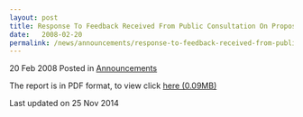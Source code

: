 ```yaml
---
layout: post
title: Response To Feedback Received From Public Consultation On Proposed Debt Repayment Scheme (Apr-Jun07)
date:   2008-02-20
permalink: /news/announcements/response-to-feedback-received-from-public-consultation-on-proposed-debt-repayment-scheme-apr-jun07
---
```


20 Feb 2008 Posted in [Announcements](/news/announcements) 

The report is in PDF format, to view click  [here (0.09MB)](/files/news/announcements/2008/02/linkclickccc3.pdf)


<p class="right-side-updated">Last updated on 25 Nov 2014 </p>
